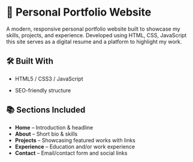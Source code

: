 # 💼 Personal Portfolio Website

A modern, responsive personal portfolio website built to showcase my skills, projects, and experience. Developed using  HTML, CSS, JavaScript  this site serves as a digital resume and a platform to highlight my work.


## 🛠️ Built With

- HTML5 / CSS3 / JavaScript


- SEO-friendly structure

## 📚 Sections Included

- **Home** – Introduction & headline
- **About** – Short bio & skills
- **Projects** – Showcasing featured works with links
- **Experience** – Education and/or work experience
- **Contact** – Email/contact form and social links




